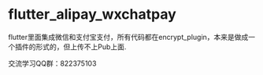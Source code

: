 # flutter_alipay_wxchatpay
flutter里面集成微信和支付宝支付，所有代码都在encrypt_plugin，本来是做成一个插件的形式的，但上传不上Pub上面.

交流学习QQ群：822375103
